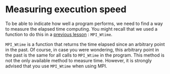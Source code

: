 # Measuring execution speed

To be able to indicate how well a program performs, we need to find a way to measure the elapsed time computing. You might recall that we used a function to do this in a [previous lesson](/markdowns/p2p_non_blocking.md) : `MPI_Wtime`.

`MPI_Wtime` is a function that returns the time elapsed since an arbitrary point in the past. Of course, in case you were wondering, this arbitrary point in the past is the same for all calls to `MPI_Wtime` in the program. This method is not the only available method to measure time. However, it is strongly advised that you use `MPI_Wtime` when using MPI.

